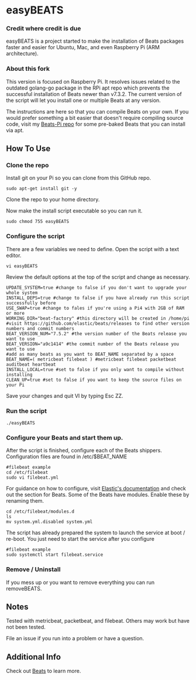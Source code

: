 # easyBEATS

### Credit where credit is due

easyBEATS is a project started to make the installation of Beats packages faster and easier for Ubuntu, Mac, and even Raspberry Pi (ARM architecture).

### About this fork

This version is focused on Raspberry Pi.  It resolves issues related to the outdated golang-go package in the RPi apt repo which prevents the successful installation of Beats newer than v7.3.2.  The current version of the script will let you install one or multiple Beats at any version.

The instructions are here so that you can compile Beats on your own.  If you would prefer something a bit easier that doesn't require compiling source code, visit my [Beats-Pi repo](https://github.com/RaoulDuke-Esq/Beats-Pi) for some pre-baked Beats that you can install via apt.

## How To Use

### Clone the repo

Install git on your Pi so you can clone from this GitHub repo.

```
sudo apt-get install git -y
```

Clone the repo to your home directory.


Now make the install script executable so you can run it.

```
sudo chmod 755 easyBEATS
```

### Configure the script
There are a few variables we need to define.  Open the script with a text editor.

```
vi easyBEATS
```

Review the default options at the top of the script and change as necessary.

```
UPDATE_SYSTEM=true #change to false if you don't want to upgrade your whole system
INSTALL_DEPS=true #change to false if you have already run this script successfully before
USE_SWAP=true #change to fales if you're using a Pi4 with 2GB of RAM or more
WORKING_DIR="beat-factory" #this directory will be created in /home/pi
#visit https://github.com/elastic/beats/releases to find other version numbers and commit numbers
BEAT_VERSION_NUM="7.5.2" #the version number of the Beats release you want to use
BEAT_VERSION="a9c1414" #the commit number of the Beats release you want to use
#add as many beats as you want to BEAT_NAME separated by a space
BEAT_NAME=( metricbeat filebeat ) #metricbeat filebeat packetbeat auditbeat heartbeat
INSTALL_LOCAL=true #set to false if you only want to compile without installing
CLEAN_UP=true #set to false if you want to keep the source files on your Pi
```

Save your changes and quit VI by typing Esc ZZ.

### Run the script

```
./easyBEATS
```

### Configure your Beats and start them up.

After the script is finished, configure each of the Beats shippers.  Configuration files are found in /etc/$BEAT_NAME

```
#filebeat example
cd /etc/filebeat
sudo vi filebeat.yml
```

For guidance on how to configure, visit [Elastic's documentation](https://www.elastic.co/guide/) and check out the section for Beats.  Some of the Beats have modules.  Enable these by renaming them.

```
cd /etc/filebeat/modules.d
ls
mv system.yml.disabled system.yml
```

The script has already prepared the system to launch the service at boot / re-boot.  You just need to start the service after you configure

```
#filebeat example
sudo systemctl start filebeat.service
```

### Remove / Uninstall

If you mess up or you want to remove everything you can run removeBEATS.


## Notes
Tested with metricbeat, packetbeat, and filebeat.  Others may work but have not been tested.  

File an issue if you run into a problem or have a question.



## Additional Info

Check out [Beats](https://www.elastic.co/products/beats) to learn more.
